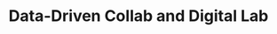 ---
id: "ddcolab" # nochmal überlegen
method: "Seminare"
institution: "Fakultät für Mathematik, Informatik und Naturwissenschaften"
title: "Data-Driven Collab and Digital Lab"
title_project:
title_short: "DDCo-Lab"
period: "Apr 23 ­­- Mar 24 (12 months)"
foerderlinie: "Transferorientierte Data Literacy"
round: "2"
filter: "2"
lecture2go:
uhh_url: "https://www.hcl.uni-hamburg.de/ddlitlab/data-literacy-lehrlabor/zweite-foerderrunde/17-ddco-lab.html"
contributors: "Izabel Cvetkovic, Eylem Tas, Dr. Navid Tavanapour"
quote: "This project funding will enable the design and development of the interdisciplinary and transdisciplinary digital teaching lab DDCo-Lab in collaboration with various external partners from Hamburg. The teaching project to be acquired has its focus on conveying the fundamentally critical understanding of processes of data collection and storage, their processing, analysis and visualization with real data and real data challenges."
text: |
    ## Das Projekt DDCo-Lab

    Die Entwicklung des DDCo-Lab-Projekts zielte darauf ab, den Studierenden ein inter- und transdisziplinäres Lernumfeld zu bieten, um sie auf die Anforderungen der modernen Arbeitswelt vorzubereiten und ihre Datenkompetenz zu stärken. Dies schloss sowohl technische Fähigkeiten als auch kritisches Verständnis der Datenprozesse ein.

    Die Zusammenarbeit mit externen Partner:innen aus der Industrie, wie Encoway GmbH, Inovex GmbH und LichtBlick SE, ermöglichte praxisnahe Lerninhalte durch reale Herausforderungen und Daten, was den Studierenden Einblicke in aktuelle Branchentrends bot. Das Design-basierte Lernen (DBL) wurde als zentrale Lehrmethode gewählt, um den Lernprozess zu erleichtern und die Kreativität sowie Innovationsfähigkeit der Studierenden zu fördern.

    *Datenkompetenz als interdisziplinäre Fähigkeit war ein weiterer Kernaspekt des DDCo-Lab, unterstützt durch ein multidisziplinäres Lehrteam, das interdisziplinäre Studierendengruppen begleitet.*

    ## Rückblick und Ergebnisse

    Das DDCo-Lab hat eine Vielzahl von zentralen Ergebnissen erzielt, die das Lehrprojekt zu einem Erfolg gemacht haben. Hier sind einige davon:

    *Interdisziplinäres Lernen:* Das DDCo-Lab hat eine Plattform geschaffen, auf der Studierende verschiedener Fachrichtungen zusammenarbeiten können, um reale Datenherausforderungen anzugehen. Dies förderte nicht nur das Verständnis für Daten aus verschiedenen Perspektiven, sondern auch die interdisziplinäre Zusammenarbeit und den Austausch von Wissen.

    *Praxisnahe Erfahrungen:* Durch die Partnerschaft mit externen Unternehmen erhielten die Studierenden die Möglichkeit, praxisnahe Erfahrungen zu sammeln und ihr theoretisches Wissen in realen Situationen anzuwenden. Dies stärkte ihre Fähigkeiten und ihr Selbstvertrauen im Umgang mit Daten und bereitete sie besser auf den Arbeitsmarkt vor.

    *Entwicklung von Lösungen:* Das DDCo-Lab ermöglichte es den Studierenden, datenbasierte Lösungen für reale Herausforderungen zu entwickeln. Dies führte nicht nur zur Entwicklung innovativer Ideen, sondern auch zur praktischen Umsetzung von Konzepten, die einen positiven Einfluss auf die Partnerunternehmen hatten.

    *Förderung von Design-basiertem Lernen:* Die Verwendung von Design-basiertem Lernen (DBL) als zentrale Lehrmethode ermöglichte es den Studierenden, kreative und innovative Lösungen für komplexe Probleme zu entwickeln. Dies förderte ihr kritisches Denken, ihre Problemlösungsfähigkeiten und ihre Fähigkeit, in multidisziplinären Teams zu arbeiten.

    *Stärkung der Zusammenarbeit:* Durch die Zusammenarbeit mit externen Partnern und die Arbeit in multidisziplinären Teams wurden die Studierenden ermutigt, effektiv zusammenzuarbeiten und ihre Kommunikations- und Teamfähigkeiten zu verbessern. Dies stärkte ihre Fähigkeit, in dynamischen und interdisziplinären Umgebungen erfolgreich zu sein.

    Insgesamt hat das DDCo-Lab dazu beigetragen, das Verständnis für Datenkompetenz zu vertiefen, praktische Fähigkeiten zu entwickeln und die Zusammenarbeit zwischen Studierenden, Lehrkräften und externen Partnern zu stärken. Es hat einen wertvollen Beitrag zur Ausbildung zukünftiger Fachkräfte geleistet und gleichzeitig innovative Lösungen für reale Herausforderungen entwickelt.

    ## Tipps von Lehrenden für Lehrende

    Die Partnerschaften mit externen Unternehmen könnten als Modell für andere Lehrprojekte dienen, die eine enge Zusammenarbeit zwischen Universität und Industrie fördern möchten. Dies könnte dazu beitragen, den Studierenden praxisnahe Erfahrungen zu vermitteln und ihre Berufsaussichten zu verbessern. Die im Rahmen des Projekts entwickelten digitalen Lehrmaterialien und -tools könnten auch in anderen Lehrveranstaltungen oder Bildungsinstitutionen genutzt werden, um den Zugang zu hochwertigen Bildungsinhalten zu verbessern und innovative Lehrmethoden zu fördern.

    Insgesamt bieten die Ergebnisse des Lehrprojekts zahlreiche Möglichkeiten, um die Datenkompetenz und das kritische Denken der Studierenden zu fördern und die Zusammenarbeit zwischen verschiedenen Disziplinen und Sektoren zu stärken. Durch die Anpassung und Weiterentwicklung dieser Ergebnisse können sie in verschiedenen Bildungskontexten fruchtbar gemacht werden, um einen breiteren Einfluss auf die Bildung und die Gesellschaft insgesamt zu haben.

image: "https://www.hcl.uni-hamburg.de/16955112/annie-spratt-qckxruozjrg-unsplash-733x414-287b823ea431510f348ab1dc5a299794dadb9f65.jpg"
image_credit: "annie spratt / unsplash"
link_external:
stine: "SoSe 2023 & WiSe 2023/24: Seminare https://www.stine.uni-hamburg.de/scripts/mgrqispi.dll?APPNAME=CampusNet&PRGNAME=COURSEDETAILS&ARGUMENTS=-N000000000000001,-N000605,-N0,-N385504327793214,-N385504327788215,-N0,-N0,-N3,-AQfFARYHjRgVZPdmvPumAWzDtcgRdWDUefSRSVQWIRDmBYBmF7fPZWglA3WLgrDNFcSPAPMpMcqmBe-5kfULuYQPk4oLFHBUjRfZ8HzH5e-pVVIWam-PPmIeNmzZgmf67HBAMYzRArq6UeNZoxBWEWglt4q6COuRmxQRAmgcA7doIO-omWdABxUetxSi9fuD9xjFdPuUb7UcAegRsf-U8VYwhRf5PcDwP7jWIWU5AmZWaRzadxU5YmDA5rqywfoa9WUPDVoHw4YGJRz5VfupSxDP7czHK4gfZHoD-R-mBfUmW4IpHcSF-cBHBrqPDQBPBedLBH-LeOzUyOYRlPgB-7-5UOf6BRfZs4qmZOd9wOMogPSeNRd5CHoKQQje9RqH5YUWoeqAVHBLgHdm6WoPW4QRNWMRufUK0cuAhfjKEQUlARgRmRoP8OBHlODNtvQoaxdR5QNA6VgR0YUopmUDFVWPJfDoCQqKPeuoAYfK-HffNmg5Tvq6A7D6jOgVjQWHTW-DAvdHvfYAffSUmfBWw7dBAcULsxBadQZP6OkNtHWUjQWLH7qZ3RfWsQzHjcBF-eQoexSaNeQcwxNHYOop7HS5tHfL6mBRXmdKSvzwJHD5NcBajYq5CRUKgP-RyrMHpfqWL4zUFxBWkRMWyxfmzOMWNxZLmRgRSQBAPvoWoHQo5PMPPPgPqQdwVfNWNYDPtcuAfVMAYmDUzPZ59cfAjmUpUxBVZvBWAfMRIVdw6HSPePqKSOIPuYBPkHd7-ON5z, https://www.stine.uni-hamburg.de/scripts/mgrqispi.dll?APPNAME=CampusNet&PRGNAME=COURSEDETAILS&ARGUMENTS=-N000000000000001,-N000689,-N0,-N387474280975714,-N387474280906715,-N0,-N0,-N0"
---